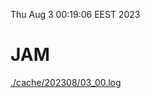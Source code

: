 Thu Aug  3 00:19:06 EEST 2023
# JAM
<a href='./cache/202308/03_00.log'>./cache/202308/03_00.log</a>

